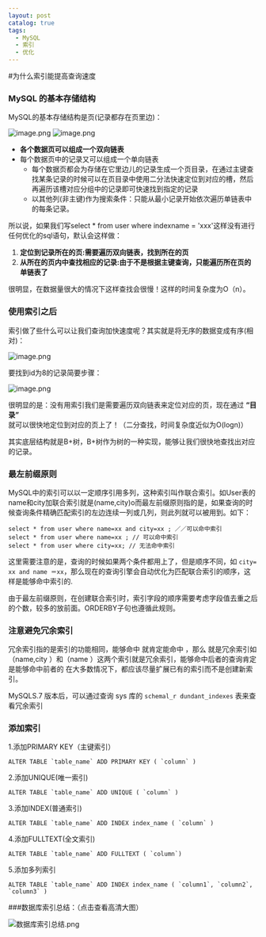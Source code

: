 ```yaml
---
layout: post
catalog: true
tags:
  - MySQL
  - 索引
  - 优化
---
```


#为什么索引能提高查询速度

### MySQL 的基本存储结构

MySQL的基本存储结构是页(记录都存在页里边)：

![image.png](https://upload-images.jianshu.io/upload_images/6943526-373da5e86587e98a.png?imageMogr2/auto-orient/strip%7CimageView2/2/w/1240)
![image.png](https://upload-images.jianshu.io/upload_images/6943526-f631f7ccd8989ff0.png?imageMogr2/auto-orient/strip%7CimageView2/2/w/1240)

- **各个数据页可以组成一个双向链表**
- 每个数据页中的记录又可以组成一个单向链表
  - 每个数据页都会为存储在它里边儿的记录生成一个页目录，在通过主键查找某条记录的时候可以在页目录中使用二分法快速定位到对应的槽，然后再遍历该槽对应分组中的记录即可快速找到指定的记录
  - 以其他列(非主键)作为搜索条件：只能从最小记录开始依次遍历单链表中的每条记录。

所以说，如果我们写select * from user where indexname = 'xxx'这样没有进行任何优化的sql语句，默认会这样做：

1. **定位到记录所在的页:需要遍历双向链表，找到所在的页**
2. **从所在的页内中查找相应的记录:由于不是根据主键查询，只能遍历所在页的单链表了**

很明显，在数据量很大的情况下这样查找会很慢！这样的时间复杂度为O（n）。

### 使用索引之后

索引做了些什么可以让我们查询加快速度呢？其实就是将无序的数据变成有序(相对)：

![image.png](https://upload-images.jianshu.io/upload_images/6943526-affc5c1b033f6c95.png?imageMogr2/auto-orient/strip%7CimageView2/2/w/1240)


要找到id为8的记录简要步骤：

![image.png](https://upload-images.jianshu.io/upload_images/6943526-10b76f9572b3bdc4.png?imageMogr2/auto-orient/strip%7CimageView2/2/w/1240)


很明显的是：没有用索引我们是需要遍历双向链表来定位对应的页，现在通过 **“目录”** 就可以很快地定位到对应的页上了！（二分查找，时间复杂度近似为O(logn)）

其实底层结构就是B+树，B+树作为树的一种实现，能够让我们很快地查找出对应的记录。

### 最左前缀原则

MySQL中的索引可以以一定顺序引用多列，这种索引叫作联合索引。如User表的name和city加联合索引就是(name,city)o而最左前缀原则指的是，如果查询的时候查询条件精确匹配索引的左边连续一列或几列，则此列就可以被用到。如下：

```
select * from user where name=xx and city=xx ; ／／可以命中索引
select * from user where name=xx ; // 可以命中索引
select * from user where city=xx; // 无法命中索引            
```

这里需要注意的是，查询的时候如果两个条件都用上了，但是顺序不同，如 `city= xx and name ＝xx`，那么现在的查询引擎会自动优化为匹配联合索引的顺序，这样是能够命中索引的.

由于最左前缀原则，在创建联合索引时，索引字段的顺序需要考虑字段值去重之后的个数，较多的放前面。ORDERBY子句也遵循此规则。

### 注意避免冗余索引

冗余索引指的是索引的功能相同，能够命中 就肯定能命中 ，那么 就是冗余索引如（name,city ）和（name ）这两个索引就是冗余索引，能够命中后者的查询肯定是能够命中前者的 在大多数情况下，都应该尽量扩展已有的索引而不是创建新索引。

MySQLS.7 版本后，可以通过查询 sys 库的 `schemal_r dundant_indexes` 表来查看冗余索引

### 添加索引

1.添加PRIMARY KEY（主键索引）

```
ALTER TABLE `table_name` ADD PRIMARY KEY ( `column` ) 
```

2.添加UNIQUE(唯一索引)

```
ALTER TABLE `table_name` ADD UNIQUE ( `column` ) 
```

3.添加INDEX(普通索引)

```
ALTER TABLE `table_name` ADD INDEX index_name ( `column` )
```

4.添加FULLTEXT(全文索引)

```
ALTER TABLE `table_name` ADD FULLTEXT ( `column`) 
```

5.添加多列索引

```
ALTER TABLE `table_name` ADD INDEX index_name ( `column1`, `column2`, `column3` )
```

###数据库索引总结：（点击查看高清大图）

![数据库索引总结.png](https://upload-images.jianshu.io/upload_images/6943526-85c2c87a43b55289.png?imageMogr2/auto-orient/strip%7CimageView2/2/w/1240)


